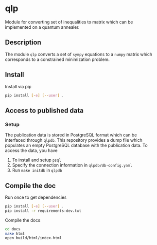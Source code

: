 # qlp

Module for converting set of inequalities to matrix which can be implemented on a quantum annealer.

## Description

The module `qlp` converts a set of `sympy` equations to a `numpy` matrix which corresponds to a constrained minimization problem.

## Install
Install via pip
```bash
pip install [-e] [--user] .
```

## Access to published data

### Setup

The publication data is stored in PostgreSQL format which can be interfaced through `qlpdb`.
This repository provides a dump file which populates an empty PostgreSQL database with the publication data.
To access the data, you have
1. To install and setup `psql`
2. Specify the connection information in `qlpdb/db-config.yaml`
3. Run `make initdb` in `qlpdb`

## Compile the doc
Run once to get dependencies
```bash
pip install [-e] [--user] .
pip install -r requirements-dev.txt
```
Compile the docs
```bash
cd docs
make html
open build/html/index.html
```
